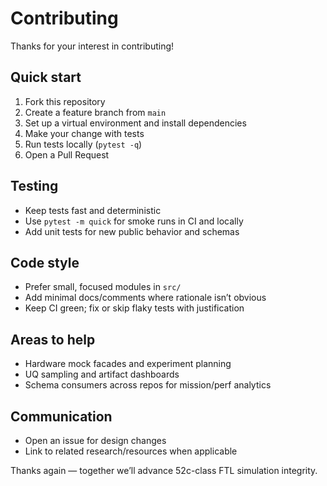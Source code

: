 # Contributing

Thanks for your interest in contributing!

## Quick start

1. Fork this repository
2. Create a feature branch from `main`
3. Set up a virtual environment and install dependencies
4. Make your change with tests
5. Run tests locally (`pytest -q`)
6. Open a Pull Request

## Testing

- Keep tests fast and deterministic
- Use `pytest -m quick` for smoke runs in CI and locally
- Add unit tests for new public behavior and schemas

## Code style

- Prefer small, focused modules in `src/`
- Add minimal docs/comments where rationale isn’t obvious
- Keep CI green; fix or skip flaky tests with justification

## Areas to help

- Hardware mock facades and experiment planning
- UQ sampling and artifact dashboards
- Schema consumers across repos for mission/perf analytics

## Communication

- Open an issue for design changes
- Link to related research/resources when applicable

Thanks again — together we’ll advance 52c-class FTL simulation integrity.
